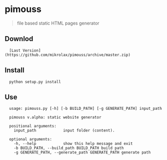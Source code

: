 pimouss
=======

>file based static HTML pages generator

## Downlod
      [Last Version](https://github.com/mikrolax/pimouss/archive/master.zip)

## Install
      python setup.py install
      
## Use
      usage: pimouss.py [-h] [-b BUILD_PATH] [-g GENERATE_PATH] input_path

      pimouss v.alpha: static website generator

      positional arguments:
        input_path            input folder (content).

      optional arguments:
        -h, --help            show this help message and exit
        -b BUILD_PATH, --build_path BUILD_PATH build path
        -g GENERATE_PATH, --generate_path GENERATE_PATH generate path


